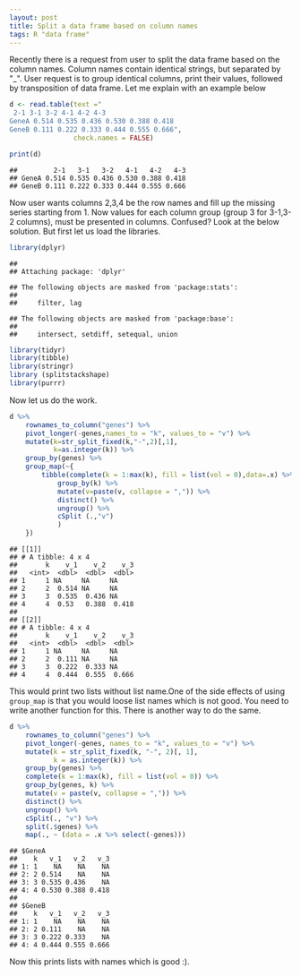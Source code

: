 ```yaml
---
layout: post
title: Split a data frame based on column names
tags: R "data frame"
---
```


Recently there is a request from user to split the data frame based on
the column names. Column names contain identical strings, but separated
by "\_". User request is to group identical columns, print their values,
followed by transposition of data frame. Let me explain with an example
below

``` r
d <- read.table(text ="
 2-1 3-1 3-2 4-1 4-2 4-3
GeneA 0.514 0.535 0.436 0.530 0.388 0.418
GeneB 0.111 0.222 0.333 0.444 0.555 0.666", 
                check.names = FALSE)

print(d)
```

    ##         2-1   3-1   3-2   4-1   4-2   4-3
    ## GeneA 0.514 0.535 0.436 0.530 0.388 0.418
    ## GeneB 0.111 0.222 0.333 0.444 0.555 0.666

Now user wants columns 2,3,4 be the row names and fill up the missing
series starting from 1. Now values for each column group (group 3 for
3-1,3-2 columns), must be presented in columns. Confused? Look at the
below solution. But first let us load the libraries.

``` r
library(dplyr)
```

    ## 
    ## Attaching package: 'dplyr'

    ## The following objects are masked from 'package:stats':
    ## 
    ##     filter, lag

    ## The following objects are masked from 'package:base':
    ## 
    ##     intersect, setdiff, setequal, union

``` r
library(tidyr)
library(tibble)
library(stringr)
library (splitstackshape)
library(purrr)
```

Now let us do the work.

``` r
d %>%
    rownames_to_column("genes") %>% 
    pivot_longer(-genes,names_to = "k", values_to = "v") %>%
    mutate(k=str_split_fixed(k,"-",2)[,1],
           k=as.integer(k)) %>% 
    group_by(genes) %>%
    group_map(~{
        tibble(complete(k = 1:max(k), fill = list(vol = 0),data=.x) %>%
            group_by(k) %>% 
            mutate(v=paste(v, collapse = ",")) %>% 
            distinct() %>% 
            ungroup() %>% 
            cSplit (.,"v")
            )
    })
```

    ## [[1]]
    ## # A tibble: 4 x 4
    ##       k    v_1    v_2    v_3
    ##   <int>  <dbl>  <dbl>  <dbl>
    ## 1     1 NA     NA     NA    
    ## 2     2  0.514 NA     NA    
    ## 3     3  0.535  0.436 NA    
    ## 4     4  0.53   0.388  0.418
    ## 
    ## [[2]]
    ## # A tibble: 4 x 4
    ##       k    v_1    v_2    v_3
    ##   <int>  <dbl>  <dbl>  <dbl>
    ## 1     1 NA     NA     NA    
    ## 2     2  0.111 NA     NA    
    ## 3     3  0.222  0.333 NA    
    ## 4     4  0.444  0.555  0.666

This would print two lists without list name.One of the side effects of
using `group_map` is that you would loose list names which is not good.
You need to write another function for this. There is another way to do
the same.

``` r
d %>%
    rownames_to_column("genes") %>%
    pivot_longer(-genes, names_to = "k", values_to = "v") %>%
    mutate(k = str_split_fixed(k, "-", 2)[, 1],
           k = as.integer(k)) %>%
    group_by(genes) %>%
    complete(k = 1:max(k), fill = list(vol = 0)) %>%
    group_by(genes, k) %>%
    mutate(v = paste(v, collapse = ",")) %>%
    distinct() %>%
    ungroup() %>%
    cSplit(., "v") %>%
    split(.$genes) %>%
    map(., ~ (data = .x %>% select(-genes)))
```

    ## $GeneA
    ##    k   v_1   v_2   v_3
    ## 1: 1    NA    NA    NA
    ## 2: 2 0.514    NA    NA
    ## 3: 3 0.535 0.436    NA
    ## 4: 4 0.530 0.388 0.418
    ## 
    ## $GeneB
    ##    k   v_1   v_2   v_3
    ## 1: 1    NA    NA    NA
    ## 2: 2 0.111    NA    NA
    ## 3: 3 0.222 0.333    NA
    ## 4: 4 0.444 0.555 0.666

Now this prints lists with names which is good :).
